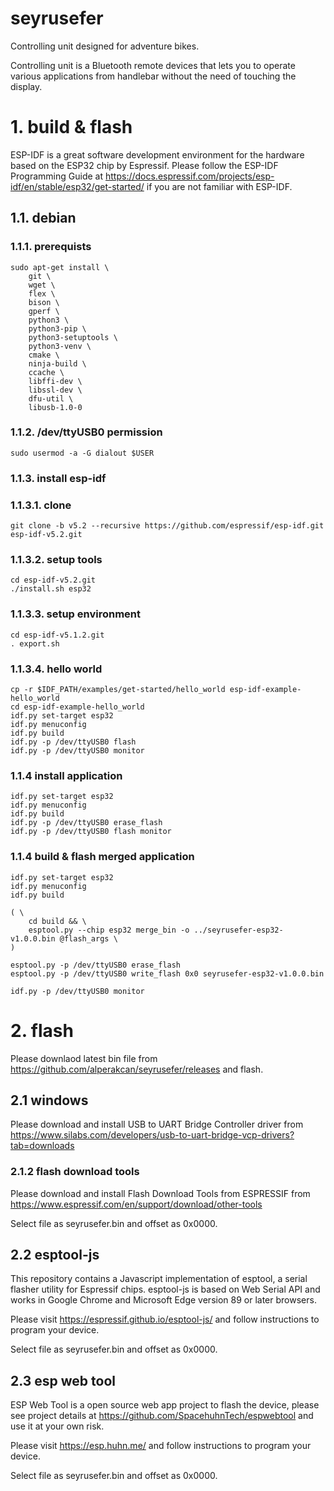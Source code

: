 
# seyrusefer

Controlling unit designed for adventure bikes.

Controlling unit is a Bluetooth remote devices that lets you to operate
various applications from handlebar without the need of touching the display.

# 1. build & flash

ESP-IDF is a great software development environment for the hardware based on
the ESP32 chip by Espressif. Please follow the ESP-IDF Programming Guide at
https://docs.espressif.com/projects/esp-idf/en/stable/esp32/get-started/ if you
are not familiar with ESP-IDF.

## 1.1. debian

### 1.1.1. prerequists

    sudo apt-get install \
        git \
        wget \
        flex \
        bison \
        gperf \
        python3 \
        python3-pip \
        python3-setuptools \
        python3-venv \
        cmake \
        ninja-build \
        ccache \
        libffi-dev \
        libssl-dev \
        dfu-util \
        libusb-1.0-0

### 1.1.2. /dev/ttyUSB0 permission

    sudo usermod -a -G dialout $USER

### 1.1.3. install esp-idf

### 1.1.3.1. clone

    git clone -b v5.2 --recursive https://github.com/espressif/esp-idf.git esp-idf-v5.2.git

### 1.1.3.2. setup tools

    cd esp-idf-v5.2.git
    ./install.sh esp32

### 1.1.3.3. setup environment

    cd esp-idf-v5.1.2.git
    . export.sh

### 1.1.3.4. hello world

    cp -r $IDF_PATH/examples/get-started/hello_world esp-idf-example-hello_world
    cd esp-idf-example-hello_world
    idf.py set-target esp32
    idf.py menuconfig
    idf.py build
    idf.py -p /dev/ttyUSB0 flash
    idf.py -p /dev/ttyUSB0 monitor

### 1.1.4 install application

    idf.py set-target esp32
    idf.py menuconfig
    idf.py build
    idf.py -p /dev/ttyUSB0 erase_flash
    idf.py -p /dev/ttyUSB0 flash monitor

### 1.1.4 build & flash merged application

    idf.py set-target esp32
    idf.py menuconfig
    idf.py build

    ( \
        cd build && \
        esptool.py --chip esp32 merge_bin -o ../seyrusefer-esp32-v1.0.0.bin @flash_args \
    )

    esptool.py -p /dev/ttyUSB0 erase_flash
    esptool.py -p /dev/ttyUSB0 write_flash 0x0 seyrusefer-esp32-v1.0.0.bin

    idf.py -p /dev/ttyUSB0 monitor

# 2. flash

Please downlaod latest bin file from https://github.com/alperakcan/seyrusefer/releases
and flash.

## 2.1 windows

Please download and install USB to UART Bridge Controller driver from
https://www.silabs.com/developers/usb-to-uart-bridge-vcp-drivers?tab=downloads

### 2.1.2 flash download tools

Please download and install Flash Download Tools from ESPRESSIF from
https://www.espressif.com/en/support/download/other-tools

Select file as seyrusefer.bin and offset as 0x0000.

## 2.2 esptool-js

This repository contains a Javascript implementation of esptool, a serial flasher
utility for Espressif chips. esptool-js is based on Web Serial API and works in
Google Chrome and Microsoft Edge version 89 or later browsers.

Please visit https://espressif.github.io/esptool-js/ and follow instructions
to program your device.

Select file as seyrusefer.bin and offset as 0x0000.

## 2.3 esp web tool

ESP Web Tool is a open source web app project to flash the device, please see
project details at https://github.com/SpacehuhnTech/espwebtool and use it at
your own risk.

Please visit https://esp.huhn.me/ and follow instructions to program your
device.

Select file as seyrusefer.bin and offset as 0x0000.
